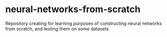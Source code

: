 # neural-networks-from-scratch
Repository creating for learning purposes of constructing neural networks from scratch, and testing them on some datasets
